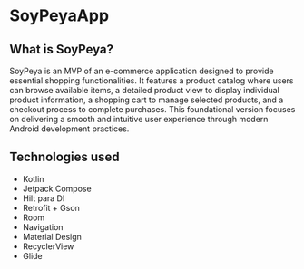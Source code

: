 # SoyPeyaApp

## What is SoyPeya?
SoyPeya is an MVP of an e-commerce application designed to provide essential shopping functionalities. 
It features a product catalog where users can browse available items, a detailed product view to display individual product information, a shopping cart to manage selected products, and a checkout process to complete purchases. 
This foundational version focuses on delivering a smooth and intuitive user experience through modern Android development practices.


## Technologies used
- Kotlin
- Jetpack Compose
- Hilt para DI
- Retrofit + Gson
- Room
- Navigation
- Material Design
- RecyclerView
- Glide

